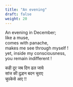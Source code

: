 ```yaml
---
title: "An evening"
draft: false
weight: 20
---
```


An evening in December;  
like a muse,  
comes with panache,  
makes me see through myself !    
yet, inside my consciousness,  
you remain indifferent !  


कही दूर जब दिन ढल जाये  
सांज की दुल्हन बदन चुराए  
चुपकेसे आए !!  

